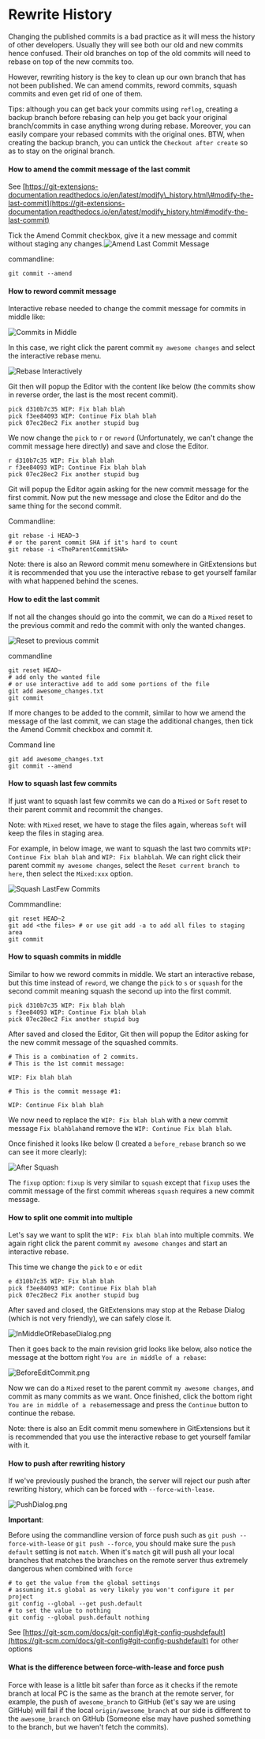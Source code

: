 # Rewrite History

Changing the published commits is a bad practice as it will mess the history of other developers. Usually they will see both our old and new commits hence confused. Their old branches on top of the old commits will need to rebase on top of the new commits too.

However, rewriting history is the key to clean up our own branch that has not been published. We can amend commits, reword commits, squash commits and even get rid of one of them.

Tips: although you can get back your commits using `reflog`, creating a backup branch before rebasing can help you get back your original branch/commits in case anything wrong during rebase. Moreover, you can easily compare your rebased commits with the original ones. BTW, when creating the backup branch, you can untick the `Checkout after create` so as to stay on the original branch.

#### How to amend the commit message of the last commit

See [https://git-extensions-documentation.readthedocs.io/en/latest/modify\_history.html\#modify-the-last-commit](https://git-extensions-documentation.readthedocs.io/en/latest/modify_history.html#modify-the-last-commit)

Tick the Amend Commit checkbox, give it a new message and commit without staging any changes.![Amend Last Commit Message](https://camo.githubusercontent.com/7d33ae52be13927945bf6b5429c1c9e93a9e5747/68747470733a2f2f6769742d657874656e73696f6e732d646f63756d656e746174696f6e2e72656164746865646f63732e696f2f656e2f6c61746573742f5f696d616765732f616d656e645f636f6d6d69742e706e67)

commandline:

```text
git commit --amend
```

#### How to reword commit message

Interactive rebase needed to change the commit message for commits in middle like:

![Commits in Middle](https://github.com/EbenZhang/gitextensions/raw/Beta/PracticalGitImages/CommitsInMiddle.png)

In this case, we right click the parent commit `my awesome changes` and select the interactive rebase menu.

![Rebase Interactively](https://github.com/EbenZhang/gitextensions/raw/Beta/PracticalGitImages/RebaseInteractively.png)

Git then will popup the Editor with the content like below \(the commits show in reverse order, the last is the most recent commit\).

```text
pick d310b7c35 WIP: Fix blah blah
pick f3ee84093 WIP: Continue Fix blah blah
pick 07ec28ec2 Fix another stupid bug
```

We now change the `pick` to `r` or `reword` \(Unfortunately, we can't change the commit message here directly\) and save and close the Editor.

```text
r d310b7c35 WIP: Fix blah blah
r f3ee84093 WIP: Continue Fix blah blah
pick 07ec28ec2 Fix another stupid bug
```

Git will popup the Editor again asking for the new commit message for the first commit. Now put the new message and close the Editor and do the same thing for the second commit.

Commandline:

```text
git rebase -i HEAD~3 
# or the parent commit SHA if it's hard to count
git rebase -i <TheParentCommitSHA>
```

Note: there is also an Reword commit menu somewhere in GitExtensions but it is recommended that you use the interactive rebase to get yourself familar with what happened behind the scenes.

#### How to edit the last commit

If not all the changes should go into the commit, we can do a `Mixed` reset to the previous commit and redo the commit with only the wanted changes.

![Reset to previous commit](https://github.com/EbenZhang/gitextensions/raw/Beta/PracticalGitImages/ResetMenu.png)

commandline

```text
git reset HEAD~
# add only the wanted file 
# or use interactive add to add some portions of the file
git add awesome_changes.txt 
git commit
```

If more changes to be added to the commit, similar to how we amend the message of the last commit, we can stage the additional changes, then tick the Amend Commit checkbox and commit it.

Command line

```text
git add awesome_changes.txt
git commit --amend
```

#### How to squash last few commits

If just want to squash last few commits we can do a `Mixed` or `Soft` reset to their parent commit and recommit the changes.

Note: with `Mixed` reset, we have to stage the files again, whereas `Soft` will keep the files in staging area.

For example, in below image, we want to squash the last two commits `WIP: Continue Fix blah blah` and `WIP: Fix blahblah`. We can right click their parent commit `my awesome changes`, select the `Reset current branch to here`, then select the `Mixed:xxx` option.

![Squash LastFew Commits](https://github.com/EbenZhang/gitextensions/raw/Beta/PracticalGitImages/SquashLastFewCommits.png)

Commmandline:

```text
git reset HEAD~2
git add <the files> # or use git add -a to add all files to staging area
git commit
```

#### How to squash commits in middle

Similar to how we reword commits in middle. We start an interactive rebase, but this time instead of `reword`, we change the `pick` to `s` or `squash` for the second commit meaning squash the second up into the first commit.

```text
pick d310b7c35 WIP: Fix blah blah
s f3ee84093 WIP: Continue Fix blah blah
pick 07ec28ec2 Fix another stupid bug
```

After saved and closed the Editor, Git then will popup the Editor asking for the new commit message of the squashed commits.

```text
# This is a combination of 2 commits.
# This is the 1st commit message:

WIP: Fix blah blah

# This is the commit message #1:

WIP: Continue Fix blah blah

```

We now need to replace the `WIP: Fix blah blah` with a new commit message `Fix blahblah`and remove the `WIP: Continue Fix blah blah`.

Once finished it looks like below \(I created a `before_rebase` branch so we can see it more clearly\):

![After Squash](https://github.com/EbenZhang/gitextensions/raw/Beta/PracticalGitImages/AfterSquash.png)

The `fixup` option: `fixup` is very similar to `squash` except that `fixup` uses the commit message of the first commit whereas `squash` requires a new commit message.

#### How to split one commit into multiple

Let's say we want to split the `WIP: Fix blah blah` into multiple commits. We again right click the parent commit `my awesome changes` and start an interactive rebase.

This time we change the `pick` to `e` or `edit`

```text
e d310b7c35 WIP: Fix blah blah
pick f3ee84093 WIP: Continue Fix blah blah
pick 07ec28ec2 Fix another stupid bug
```

After saved and closed, the GitExtensions may stop at the Rebase Dialog \(which is not very friendly\), we can safely close it.

![InMiddleOfRebaseDialog.png](https://github.com/EbenZhang/gitextensions/raw/Beta/PracticalGitImages/InMiddleOfRebaseDialog.png)

Then it goes back to the main revision grid looks like below, also notice the message at the bottom right `You are in middle of a rebase`:

![BeforeEditCommit.png](https://github.com/EbenZhang/gitextensions/raw/Beta/PracticalGitImages/BeforeEditCommit.png)

Now we can do a `Mixed` reset to the parent commit `my awesome changes`, and commit as many commits as we want. Once finished, click the bottom right `You are in middle of a rebase`message and press the `Continue` button to continue the rebase.

Note: there is also an Edit commit menu somewhere in GitExtensions but it is recommended that you use the interactive rebase to get yourself familar with it.

#### How to push after rewriting history

If we've previously pushed the branch, the server will reject our push after rewriting history, which can be forced with `--force-with-lease`.

![PushDialog.png](https://github.com/EbenZhang/gitextensions/raw/Beta/PracticalGitImages/PushDialog.png)

**Important**:

Before using the commandline version of force push such as `git push --force-with-lease` or `git push --force`, you should make sure the `push default` setting is not `match`. When it's `match` git will push all your local branches that matches the branches on the remote server thus extremely dangerous when combined with `force`

```text
# to get the value from the global settings
# assuming it.s global as very likely you won't configure it per project
git config --global --get push.default
# to set the value to nothing
git config --global push.default nothing
```

See [https://git-scm.com/docs/git-config\#git-config-pushdefault](https://git-scm.com/docs/git-config#git-config-pushdefault) for other options

#### What is the difference between force-with-lease and force push

Force with lease is a little bit safer than force as it checks if the remote branch at local PC is the same as the branch at the remote server, for example, the push of `awesome_branch` to GitHub \(let's say we are using GitHub\) will fail if the local `origin/awesome_branch` at our side is different to the `awesome_branch` on GitHub \(Someone else may have pushed something to the branch, but we haven't fetch the commits\).

